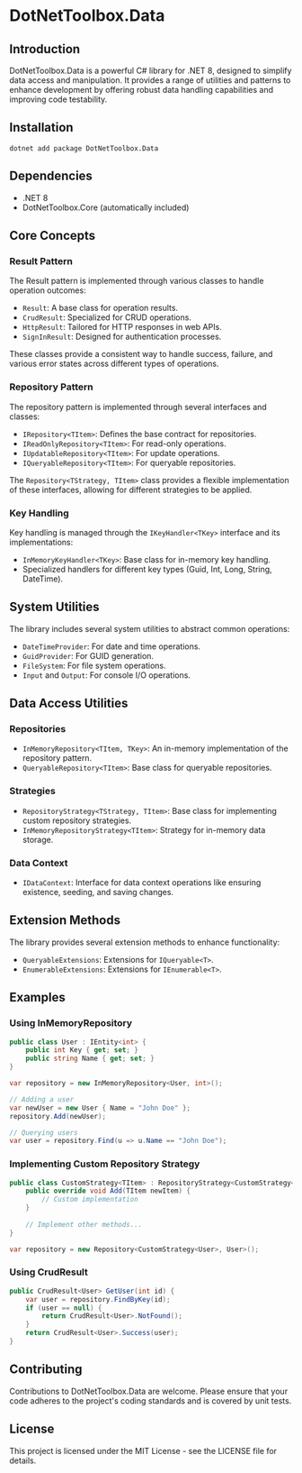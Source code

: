 # DotNetToolbox.Data

## Introduction
DotNetToolbox.Data is a powerful C# library for .NET 8, designed to simplify data access and manipulation. It provides a range of utilities and patterns to enhance development by offering robust data handling capabilities and improving code testability.

## Installation
```shell
dotnet add package DotNetToolbox.Data
```

## Dependencies
- .NET 8
- DotNetToolbox.Core (automatically included)

## Core Concepts

### Result Pattern
The Result pattern is implemented through various classes to handle operation outcomes:

- `Result`: A base class for operation results.
- `CrudResult`: Specialized for CRUD operations.
- `HttpResult`: Tailored for HTTP responses in web APIs.
- `SignInResult`: Designed for authentication processes.

These classes provide a consistent way to handle success, failure, and various error states across different types of operations.

### Repository Pattern
The repository pattern is implemented through several interfaces and classes:

- `IRepository<TItem>`: Defines the base contract for repositories.
- `IReadOnlyRepository<TItem>`: For read-only operations.
- `IUpdatableRepository<TItem>`: For update operations.
- `IQueryableRepository<TItem>`: For queryable repositories.

The `Repository<TStrategy, TItem>` class provides a flexible implementation of these interfaces, allowing for different strategies to be applied.

### Key Handling
Key handling is managed through the `IKeyHandler<TKey>` interface and its implementations:

- `InMemoryKeyHandler<TKey>`: Base class for in-memory key handling.
- Specialized handlers for different key types (Guid, Int, Long, String, DateTime).

## System Utilities
The library includes several system utilities to abstract common operations:

- `DateTimeProvider`: For date and time operations.
- `GuidProvider`: For GUID generation.
- `FileSystem`: For file system operations.
- `Input` and `Output`: For console I/O operations.

## Data Access Utilities

### Repositories
- `InMemoryRepository<TItem, TKey>`: An in-memory implementation of the repository pattern.
- `QueryableRepository<TItem>`: Base class for queryable repositories.

### Strategies
- `RepositoryStrategy<TStrategy, TItem>`: Base class for implementing custom repository strategies.
- `InMemoryRepositoryStrategy<TItem>`: Strategy for in-memory data storage.

### Data Context
- `IDataContext`: Interface for data context operations like ensuring existence, seeding, and saving changes.

## Extension Methods
The library provides several extension methods to enhance functionality:

- `QueryableExtensions`: Extensions for `IQueryable<T>`.
- `EnumerableExtensions`: Extensions for `IEnumerable<T>`.

## Examples

### Using InMemoryRepository
```csharp
public class User : IEntity<int> {
    public int Key { get; set; }
    public string Name { get; set; }
}

var repository = new InMemoryRepository<User, int>();

// Adding a user
var newUser = new User { Name = "John Doe" };
repository.Add(newUser);

// Querying users
var user = repository.Find(u => u.Name == "John Doe");
```

### Implementing Custom Repository Strategy
```csharp
public class CustomStrategy<TItem> : RepositoryStrategy<CustomStrategy<TItem>, TItem> {
    public override void Add(TItem newItem) {
        // Custom implementation
    }
    
    // Implement other methods...
}

var repository = new Repository<CustomStrategy<User>, User>();
```

### Using CrudResult
```csharp
public CrudResult<User> GetUser(int id) {
    var user = repository.FindByKey(id);
    if (user == null) {
        return CrudResult<User>.NotFound();
    }
    return CrudResult<User>.Success(user);
}
```

## Contributing
Contributions to DotNetToolbox.Data are welcome. Please ensure that your code adheres to the project's coding standards and is covered by unit tests.

## License
This project is licensed under the MIT License - see the LICENSE file for details.